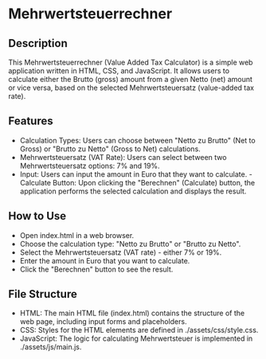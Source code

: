 # Mehrwertsteuerrechner

## Description
This Mehrwertsteuerrechner (Value Added Tax Calculator) is a simple web application written in HTML, CSS, and JavaScript. It allows users to calculate either the Brutto (gross) amount from a given Netto (net) amount or vice versa, based on the selected Mehrwertsteuersatz (value-added tax rate).

## Features
- Calculation Types: Users can choose between "Netto zu Brutto" (Net to Gross) or "Brutto zu Netto" (Gross to Net) calculations.
- Mehrwertsteuersatz (VAT Rate): Users can select between two Mehrwertsteuersatz options: 7% and 19%.
- Input: Users can input the amount in Euro that they want to calculate.
 -Calculate Button: Upon clicking the "Berechnen" (Calculate) button, the application performs the selected calculation and displays the result.

## How to Use
- Open index.html in a web browser.
- Choose the calculation type: "Netto zu Brutto" or "Brutto zu Netto".
- Select the Mehrwertsteuersatz (VAT rate) - either 7% or 19%.
- Enter the amount in Euro that you want to calculate.
- Click the "Berechnen" button to see the result.

## File Structure
- HTML: The main HTML file (index.html) contains the structure of the web page, including input forms and placeholders.
- CSS: Styles for the HTML elements are defined in ./assets/css/style.css.
- JavaScript: The logic for calculating Mehrwertsteuer is implemented in ./assets/js/main.js.


  










